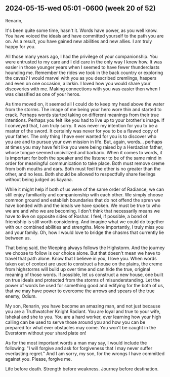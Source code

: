 ## 2024-05-15-wed 05:01 -0600 (week 20 of 52)

Renarin,

It's been quite some time, hasn't it.  Words have power, as you well know.  You have voiced the ideals and have committed yourself to the path you are on.  As a result, you have gained new abilities and new allies.  I am truly happy for you.

All those many years ago, I had the privilege of your companionship.  You were entrusted to my care and I did care in the only way I knew how.  It was easier in those younger years when I seemed to have fewer thunderclasts hounding me.  Remember the rides we took in the back country or exploring the caves?  I would marvel with you as you described cremlings, haspers and even on one occasion, a larkin.  I loved how you would share your discoveries with me.  Making connections with you was easier then when I was classified as one of your heros.

As time moved on, it seemed all I could do to keep my head above the water from the storms.  The image of me being your hero wore thin and started to crack.  Perhaps words started taking on different meanings from their true intentions.  Perhaps you felt like you had to live up to your brother's image.  If I conveyed that, I am truly sorry.  It was never my intention for you to be a master of the sword.  It certainly was never for you to be a flawed copy of your father.  The only thing I have ever wanted for you is to discover who you are and to pursue your own mission in life.  But, again, words... perhaps at times you may have felt like you were being raised by a Herdazian father, whose tongue seemed uncivilized and barbaric.  When it comes to words, it is important for both the speaker and the listener to be of the same mind in order for meaningful communication to take place.  Both must remove creme from both mouths and ears.  Both must feel the other is no greater than the other, and no less.  Both should be allowed to respectfully share feelings without being judged as kayana.

While it might help if both of us were of the same order of Radiance, we can still enjoy familiarity and companionship with each other.  We simply choose common ground and establish boundaries that do not offend the spren we have bonded with and the ideals we have spoken.  We must be true to who we are and who we are becoming.  I don't think that necessarily means we have to live on opposite sides of Roshar.  I feel, if possible, a bond of friendship is still worth considering.  And imagine what we could do together with our combined abilities and strengths.  More importantly, I truly miss you and your family.  Oh, how I would love to bridge the chasms that currently lie between us.

That being said, the Weeping always follows the Highstorm.  And the journey we choose to follow is our choice alone.  But that doesn't mean we have to travel that path alone.  Know that I believe in you, I love you.  When words taken out of context are used to construct a house on the plains, the creme from highstorms will build up over time and can hide the true, original meaning of those words.  If possible, let us construct a new house, one built on true ideals and protected from the storms of misunderstanding.  Let the power of words be used for something good and edifying for the both of us, that we may have power to overcome the arrows and spears of the true enemy, Odium.

My son, Renarin, you have become an amazing man, and not just because you are a Truthwatcher Knight Radiant.  You are loyal and true to your wife, Ishekal and she to you.  You are a hard worker, ever learning how your high calling can be used to serve those around you and how you can be prepared for what ever obstacles may come.  You won't be caught in the Everstorm without your shard plate on!

As for the most important words a man may say, I would include the following: "I will forgive and ask for forgiveness that I may never suffer everlasting regret."  And I am sorry, my son, for the wrongs I have committed against you.  Please, forgive me.

Life before death.  Strength before weakness.  Journey before destination.


